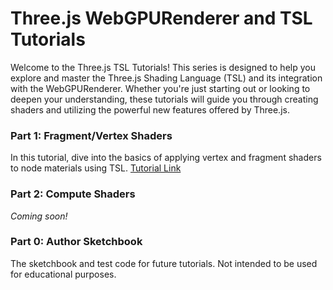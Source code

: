 # Three.js WebGPURenderer and TSL Tutorials
Welcome to the Three.js TSL Tutorials! This series is designed to help you explore and master the Three.js Shading Language (TSL) and its integration with the WebGPURenderer. Whether you're just starting out or looking to deepen your understanding, these tutorials will guide you through creating shaders and utilizing the powerful new features offered by Three.js.

### Part 1: Fragment/Vertex Shaders
In this tutorial,  dive into the basics of applying vertex and fragment shaders to node materials using TSL. [Tutorial Link](https://medium.com/@christianhelgeson/three-js-webgpurenderer-part-1-fragment-vertex-shaders-1070063447f0)

### Part 2: Compute Shaders
*Coming soon!*

### Part 0: Author Sketchbook
The sketchbook and test code for future tutorials. Not intended to be used for educational purposes.
